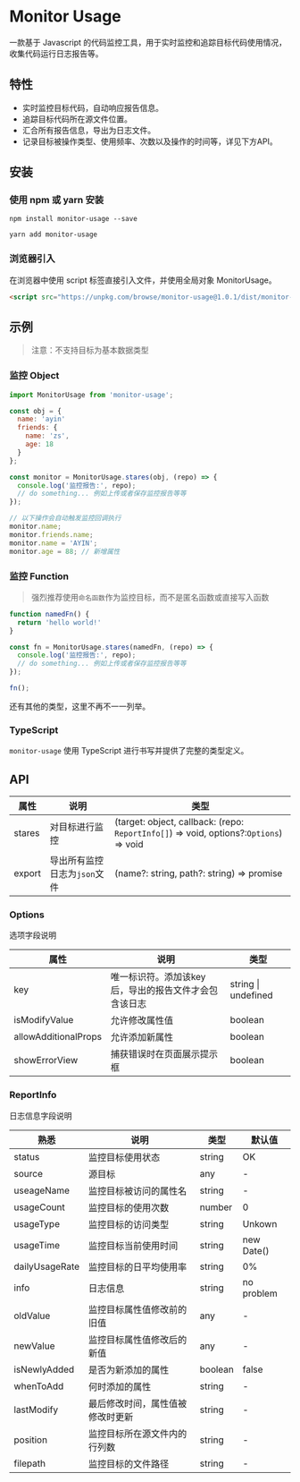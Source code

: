 # Monitor Usage

一款基于 Javascript 的代码监控工具，用于实时监控和追踪目标代码使用情况，收集代码运行日志报告等。

## 特性

- 实时监控目标代码，自动响应报告信息。
- 追踪目标代码所在源文件位置。
- 汇合所有报告信息，导出为日志文件。
- 记录目标被操作类型、使用频率、次数以及操作的时间等，详见下方API。

## 安装

### 使用 npm 或 yarn 安装

```shell
npm install monitor-usage --save
```

```shell
yarn add monitor-usage
```

### 浏览器引入

在浏览器中使用 script 标签直接引入文件，并使用全局对象 MonitorUsage。

```html
<script src="https://unpkg.com/browse/monitor-usage@1.0.1/dist/monitor-usage.js"></script>
```

## 示例

> 注意：不支持目标为基本数据类型

### 监控 Object

```js
import MonitorUsage from 'monitor-usage';

const obj = {
  name: 'ayin'
  friends: {
    name: 'zs',
    age: 18
  }
};

const monitor = MonitorUsage.stares(obj, (repo) => {
  console.log('监控报告:', repo);
  // do something... 例如上传或者保存监控报告等等
});

// 以下操作会自动触发监控回调执行
monitor.name;
monitor.friends.name;
monitor.name = 'AYIN';
monitor.age = 88; // 新增属性
```

### 监控 Function

> 强烈推荐使用`命名函数`作为监控目标，而不是匿名函数或直接写入函数

```js
function namedFn() {
  return 'hello world!'
}

const fn = MonitorUsage.stares(namedFn, (repo) => {
  console.log('监控报告:', repo);
  // do something... 例如上传或者保存监控报告等等
});

fn();
```

还有其他的类型，这里不再不一一列举。

### TypeScript

`monitor-usage` 使用 TypeScript 进行书写并提供了完整的类型定义。

## API

| 属性   | 说明                         | 类型                                                         |
| ------ | ---------------------------- | ------------------------------------------------------------ |
| stares | 对目标进行监控               | (target: object, callback: (repo:  `ReportInfo[]`) => void, options?:`Options`) => void |
| export | 导出所有监控日志为`json`文件 | (name?: string, path?: string) => promise<string>            |

### Options 

选项字段说明

| 属性                 | 说明                                                  | 类型                |
| -------------------- | ----------------------------------------------------- | ------------------- |
| key                  | 唯一标识符。添加该key后，导出的报告文件才会包含该日志 | string \| undefined |
| isModifyValue        | 允许修改属性值                                        | boolean             |
| allowAdditionalProps | 允许添加新属性                                        | boolean             |
| showErrorView        | 捕获错误时在页面展示提示框                            | boolean             |

### ReportInfo

日志信息字段说明

| 熟悉           | 说明                             | 类型    | 默认值     |
| -------------- | -------------------------------- | ------- | ---------- |
| status         | 监控目标使用状态                 | string  | OK         |
| source         | 源目标                           | any     | -          |
| useageName     | 监控目标被访问的属性名           | string  | -          |
| usageCount     | 监控目标的使用次数               | number  | 0          |
| usageType      | 监控目标的访问类型               | string  | Unkown     |
| usageTime      | 监控目标当前使用时间             | string  | new Date() |
| dailyUsageRate | 监控目标的日平均使用率           | string  | 0%         |
| info           | 日志信息                         | string  | no problem |
| oldValue       | 监控目标属性值修改前的旧值       | any     | -          |
| newValue       | 监控目标属性值修改后的新值       | any     | -          |
| isNewlyAdded   | 是否为新添加的属性               | boolean | false      |
| whenToAdd      | 何时添加的属性                   | string  | -          |
| lastModify     | 最后修改时间，属性值被修改时更新 | string  | -          |
| position       | 监控目标所在源文件内的行列数     | string  | -          |
| filepath       | 监控目标的文件路径               | string  | -          |


